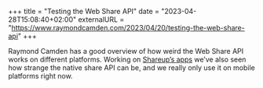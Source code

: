 +++
title = "Testing the Web Share API"
date = "2023-04-28T15:08:40+02:00"
externalURL = "https://www.raymondcamden.com/2023/04/20/testing-the-web-share-api"
+++

Raymond Camden has a good overview of how weird the Web Share API works on different platforms. Working on [Shareup’s apps](https://shareup.app/) we’ve also seen how strange the native share API can be, and we really only use it on mobile platforms right now.
